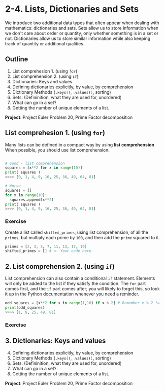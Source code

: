 # 2-4.  Lists, Dictionaries and Sets

We introduce two additional data types that often appear when dealing with mathematics: dictionaries and sets. Sets allow us to store information when we don't care about order or quantity, only whether something is in a set or not. Dictionaries allow us to store similar information while also keeping track of quantity or additional qualities.

## Outline

1. List comprehesion 1. (using `for`)
2. List comprehension 2. (using `if`)
3. Dictionaries: Keys and values
4. Defining dictionaries explicitly, by value, by comprehension
5. Dictionary Methods (`.keys()`, `.values()`, sorting)
6. Sets: (Defininition, what they are used for, unordered)
7. What can go in a set?
8. Getting the number of unique elements of a list.

**Project**: Project Euler Problem 20, Prime Factor decomposition

## List comprehesion 1. (using `for`)

Many lists can be defined in a compact way by using **list comprehension**. When possible, you should use list comprehension.

```python

# Good - list comprehension
squares = [x**2 for x in range(10)]
print( squares )
>>>> [0, 1, 4, 9, 16, 25, 36, 49, 64, 81]

# Worse
squares = []
for x in range(10):
  squares.append(x**2)
print( squares )
>>>> [0, 1, 4, 9, 16, 25, 36, 49, 64, 81]
```

### Exercise

Create a list called `shifted_primes`, using list comprehension, of all the `primes`, but multiply each prime by `100`, and then add the `prime` squared to it.

```python
primes = [2, 3, 5, 7, 11, 13, 17, 19]
shifted_primes = [] # <- Your code here. 
```

## 2. List comprehension 2. (using `if`)

List comprehension can also contain a conditional `if` statement. Elements will only be added to the list if they satisfy the condition. The `for` part comes first, and the `if` part comes after; you will likely to forget this, so look it up in the Python documentation whenever you need a reminder. 

```python
odd_squares = [x**2 for x in range(1,10) if x % 2] # Remember x % 2 != 0 when x is odd
print(odd_squares)
>>>> [1, 9, 25, 49, 81]
```

### Exercise



## 3. Dictionaries: Keys and values
4. Defining dictionaries explicitly, by value, by comprehension
5. Dictionary Methods (`.keys()`, `.values()`, sorting)
6. Sets: (Defininition, what they are used for, unordered)
7. What can go in a set?
8. Getting the number of unique elements of a list.

**Project**: Project Euler Problem 20, Prime Factor decomposition
